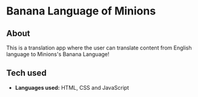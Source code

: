 # Banana Language of Minions

## About

This is a translation app where the user can translate content from English language to Minions's Banana Language!

## Tech used

- **Languages used:** HTML, CSS and JavaScript